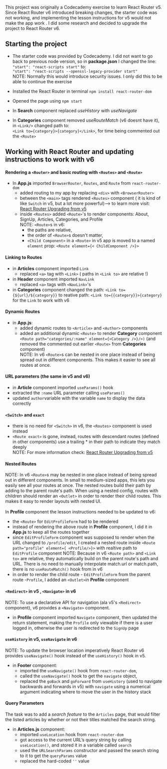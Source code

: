 This project was originally a Codecademy exercise to learn React Router v5. Since React Router v6 introduced breaking changes, the starter code was not working, and implementing the lesson instructions for v5 would not make the app work . I did some research and decided to upgrade the project to React Router v6.

## Starting the project
- The starter code was provided by Codecademy. I did not want to go back to previous node version, so in **package.json** I changed the line:<br>
  `"start": "react-scripts start"` to:<br>
  `"start": "react-scripts --openssl-legacy-provider start"`<br>
  NOTE: Normally this would introduce security issues. I only did this to be able to continue the exercise
  
- Installed the React Router in terminal
  `npm install react-router-dom`
- Opened the page using `npm start`
- In **Search** component replaced *useHistory* with *useNavigate*
- In **Categories** component removed *useRouteMatch* (v6 doesnt have it), in `<Link/>` changed path to:<br>
  `<Link to={category}>{category}</Link>`, for time being commented out the `<Route>`
  
  
## Working with React Router and updating instructions to work with v6

#### Rendering a `<Router>` and basic routing with `<Routes>` and `<Route>`
- In **App.js** imported `BrowserRouter`, `Routes`, and `Route` from `react-router-dom`
    -  added routing to my app by replacing `<div>` with `<BrowserRouter>`
    -  between the `<main>` tags rendered `<Routes>` component ( it is kind of like `Switch` in v5, but a lot more powerful)--> to learn more visit: [React Router Upgrading from v5](https://reactrouter.com/en/v6.3.0/upgrading/v5)
    - inside `<Routes>` added `<Route>`'s to render components: About, SignUp, Articles, Categories, and Profile <br>
    NOTE: `<Route>`s in v6:<br>
      - the paths are relative,
      - the order of `<Route>`s doesn't matter, 
      - `<Child Component>` in a `<Route>` in v5 app is moved to a named `element` prop: `<Route element={< ChildComponent />}>`  

#### Linking to Routes
- in **Articles** component imported `Link` 
  - replaced `<a>` tag with `<Link>` ( paths in `<Link to>` are relative !)
- in **Header** component imported `NavLink`
  - replaced `<a>` tags with `<NavLink>`'s
- in **Categories** component changed the path: `<Link to={${url}/${category}}` to reative path: `<Link to={{category}}>{category}` for the `Link` to work with v6

#### Dynamic Routes 
- in **App.js**:
  - added dynamic routes to `<Article>` and `<Author>` components
  - added an additional dynamic `<Route>` to render **Category** component `<Route path="categories/:name" element={<Category />}/>)` (and removed the commented out earlier `<Route>` from **Categories** component)<br>
NOTE: In v6 `<Route>`s can be nested in one place instead of being spread out in different components. This makes it easier to see all routes at once.  

#### URL parameters (the same in v5 and v6)
- in **Article** component imported `useParams()` hook
- extracted the `:name` URL parameter calling `useParams()`
- updated `author`variable with the variable `name` to display the data correctly

#### `<Switch>` and `exact`
- there is no need for `<Switch>` in v6, the `<Routes>` component is used instead
- `<Route exact>` is gone, instead, routes with descendant routes (defined in other components) use a trailing * in their path to indicate they match deeply <br>
NOTE: For more information check: [React Router Upgrading from v5](https://reactrouter.com/en/v6.3.0/upgrading/v5)

#### Nested Routes
NOTE: In v6 `<Route>`s may be nested in one place instead of being spread out in different components. In small to medium-sized apps, this lets you easily see all your routes at once.
The nested routes build their path by adding to the parent route's path. When using a nested config, routes with children should render an `<Outlet>` in order to render their child routes. This makes it easy to render layouts with nested UI.<br><br>
In **Profile** component the lesson instructions needed to be updated to v6:
  - the `<Route>` for `EditProfileForm` had to be rendered
  - instead of rendering the above route in **Profile** component, I did it in **App.js** to keep all the routes together
  - since `EditProfileForm` component was supposed to render when the URL changed to `/profile/edit`, I created a nested route inside `<Route path="profile" element={ <Profile/>}>` with realtive path to `EditProfile` component
NOTE: Because in v6 `<Route path>` and `<Link to>` are relative, they automatically build on the parent route's path and URL. There is no need to manually interpolate match.url or match.path, there is no `useRouteMatch()` hook from in v6
  - in order to render the child route - `EditProfileForm` from the parent route -`Profile`, I added  an `<Outlet>`in **Profile** component
  
#### `<Redirect>` in v5 , `<Navigate>` in v6
NOTE: To use a declarative API for navigation (ala v5's `<Redirect>` component), v6 provides a `<Navigate>` component.
- in **Profile** component imported `Navigate` component, then updated the return statement, making the `Profile` only viewable if there is a user logged in, otherwise the user is redirected to the `SignUp` page 

#### `useHistory` in v5, `useNavigate` in v6
NOTE: To update the browser location imperatively React Router v6 provides `useNavigate()` hook instead of the `useHistory()` hook in v5.
- in **Footer** component:
  - imported the `useNavigate()` hook from `react-router-dom`,
  - called the `useNavigate()` hook to get the `navigate` object,
  - replaced the `goBack` and `goForward` from `useHistory` (used to navigate backwards and forwards in v5) with `navigate` using a numerical argument indicating where to move the user in the history stack  

#### Query Parameters
The task was to add a *search feature* to the `Articles` page, that would filter the listed articles by whether or not their titles matched the search string.<br>
- in **Articles.js** component:
  - imported `useLocation` hook from `react-router-dom`
  - got access to the current URL’s query string by calling `useLocation()`, and stored it in a variable called `search`
  - used the `URLSearchParams` constructor and passed the search string to it to get the `queryParams` value 
  - replaced the hard-coded `''` value












